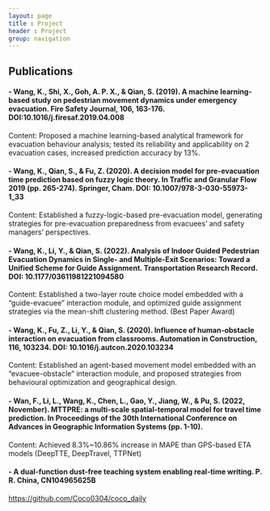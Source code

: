 ```yaml
---
layout: page
title : Project
header : Project
group: navigation
---
```

<!--{% include JB/setup %}-->

<!--{% assign posts_collate = site.posts %}-->
<!--<div class="page card">-->
<!--{% include JB/posts_collate %}-->
<!--</div>-->

## Publications

#### - Wang, K., Shi, X., Goh, A. P. X., & Qian, S. (2019). A machine learning-based study on pedestrian movement dynamics under emergency evacuation. Fire Safety Journal, 106, 163-176. DOI:10.1016/j.firesaf.2019.04.008
Content: Proposed a machine learning-based analytical framework for evacuation behaviour analysis; tested its reliability and applicability on 2 evacuation cases, increased prediction accuracy by 13%.

#### - Wang, K., Qian, S., & Fu, Z. (2020). A decision model for pre-evacuation time prediction based on fuzzy logic theory. In Traffic and Granular Flow 2019 (pp. 265-274). Springer, Cham. DOI: 10.1007/978-3-030-55973-1_33
Content: Established a fuzzy-logic-based pre-evacuation model, generating strategies for pre-evacuation preparedness from evacuees’ and safety managers’ perspectives.

#### - Wang, K., Li, Y., & Qian, S. (2022). Analysis of Indoor Guided Pedestrian Evacuation Dynamics in Single- and Multiple-Exit Scenarios: Toward a Unified Scheme for Guide Assignment. Transportation Research Record. DOI: 10.1177/03611981221094580
Content: Established a two-layer route choice model embedded with a “guide-evacuee” interaction module, and optimized guide assignment strategies via the mean-shift clustering method. (Best Paper Award)

#### - Wang, K., Fu, Z., Li, Y., & Qian, S. (2020). Influence of human-obstacle interaction on evacuation from classrooms. Automation in Construction, 116, 103234. DOI: 10.1016/j.autcon.2020.103234
Content: Established an agent-based movement model embedded with an “evacuee-obstacle” interaction module, and proposed strategies from behavioural optimization and geographical design.

#### - Wan, F., Li, L., Wang, K., Chen, L., Gao, Y., Jiang, W., & Pu, S. (2022, November). MTTPRE: a multi-scale spatial-temporal model for travel time prediction. In Proceedings of the 30th International Conference on Advances in Geographic Information Systems (pp. 1-10).
Content: Achieved 8.3%~10.86% increase in MAPE than GPS-based ETA models (DeepTTE, DeepTravel, TTPNet)

#### - A dual-function dust-free teaching system enabling real-time writing. P. R. China, CN104965625B


https://github.com/Coco0304/coco_daily